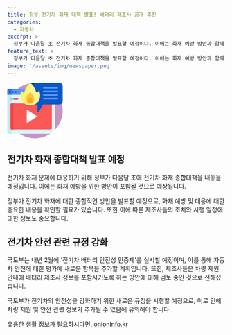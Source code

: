 ```yaml
---
title: 정부 전기차 화재 대책 발표! 배터리 제조사 공개 추진
categories:
  - 자동차
excerpt: >
  정부가 다음달 초 전기차 화재 종합대책을 발표할 예정이다. 이에는 화재 예방 방안과 함께 전기차 제조사들이 배터리 제조사를 차량 제원에 포함하는 방안도 고려 중이다. 국토부는 내년 2월부터 전기차 배터리 안전성 인증제를 시행하고, 올해 하반기부터는 자동차 안전도 평가에 배터리 안전 기능 항목을 추가할 예정이다. (영상편집: 강상원)
feature_text: >
  정부가 다음달 초 전기차 화재 종합대책을 발표할 예정이다. 이에는 화재 예방 방안과 함께 전기차 제조사들이 배터리 제조사를 차량 제원에 포함하는 방안도 고려 중이다. 국토부는 내년 2월부터 전기차 배터리 안전성 인증제를 시행하고, 올해 하반기부터는 자동차 안전도 평가에 배터리 안전 기능 항목을 추가할 예정이다. (영상편집: 강상원)
image: '/assets/img/newspaper.png'
---
```


<p><img src="/assets/img/news.png" alt="rentncar 속보" /></p>

<h2 data-ke-size="size26">전기차 화재 종합대책 발표 예정</h2>

<p>전기차 화재 문제에 대응하기 위해 정부가 다음달 초에 전기차 화재 종합대책을 내놓을 예정입니다. 이에는 화재 예방을 위한 방안이 포함될 것으로 예상됩니다.</p>

<p data-ke-size="size16">정부가 전기차 화재에 대한 종합적인 방안을 발표할 예정으로, 화재 예방 및 대응에 대한 중요한 내용을 확인할 필요가 있습니다. 또한 이에 따른 제조사들의 조치와 시행 일정에 대한 정보도 중요합니다.</p>

<h2 data-ke-size="size26">전기차 안전 관련 규정 강화</h2>

<p>국토부는 내년 2월에 '전기차 배터리 안전성 인증제'를 실시할 예정이며, 이를 통해 자동차 안전에 대한 평가에 새로운 항목을 추가할 계획입니다. 또한, 제조사들은 차량 제원 안내에 배터리 제조사 정보를 포함시키도록 하는 방안에 대해 검토 중인 것으로 전해졌습니다.</p>

<p data-ke-size="size16">국토부가 전기차의 안전성을 강화하기 위한 새로운 규정을 시행할 예정으로, 이로 인해 차량 제원 및 안전 관련 정보가 추가될 수 있음에 유의해야 합니다.</p>
유용한 생활 정보가 필요하시다면, <a href="https://onioninfo.kr" rel="dofollow">onioninfo.kr</a>


